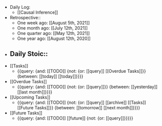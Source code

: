 - Daily Log:
    - [[Causal Inference]]
- Retrospective::
    - One week ago: [[August 5th, 2021]]
    - One month ago: [[July 12th, 2021]]
    - One quarter ago: [[May 12th, 2021]]
    - One year ago: [[August 12th, 2020]]
- Daily Stoic::
    - 
- [[Tasks]]
    - {{query: {and: [[TODO]] {not: {or: [[query]] [[Overdue Tasks]]}} {between: [[today]] [[today]]}}}}
- [[Overdue Tasks]]
    - {{query: {and: [[TODO]] {not: {or: [[query]]}} {between: [[yesterday]] [[last month]]}}}}
- [[Upcoming Tasks]]
    - {{query: {and: [[TODO]] {not: {or: [[query]] [[archive]] [[Tasks]] [[Future Tasks]]}} {between: [[tomorrow]] [[next month]]}}}}
- [[Future Tasks]]
    - {{query: {and: [[TODO]] [[future]] {not: {or: [[query]]}}}}}
